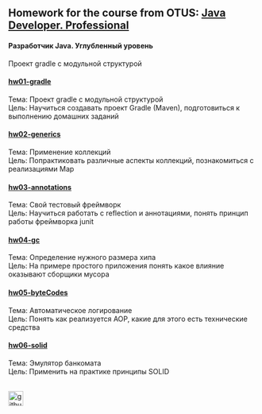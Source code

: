 ## Homework for the course from OTUS: [Java Developer. Professional](https://otus.ru/lessons/java-professional/)
#### Разработчик Java. Углубленный уровень
Проект gradle с модульной структурой
#### [hw01-gradle](https://github.com/FroJuniK/repo_for_training/tree/main/hw01-gradle)
Тема: Проект gradle с модульной структурой<br>
Цель: Научиться создавать проект Gradle (Maven), подготовиться к выполнению домашних заданий<br>
#### [hw02-generics](https://github.com/FroJuniK/repo_for_training/tree/main/hw02-generics)
Тема: Применение коллекций<br>
Цель: Попрактиковать различные аспекты коллекций, познакомиться с реализациями Map<br>
#### [hw03-annotations](https://github.com/FroJuniK/repo_for_training/tree/main/hw03-annotations)
Тема: Свой тестовый фреймворк<br>
Цель: Научиться работать с reflection и аннотациями, понять принцип работы фреймворка junit<br>
#### [hw04-gc](https://github.com/FroJuniK/repo_for_training/tree/main/hw04-gc)
Тема: Определение нужного размера хипа<br>
Цель: На примере простого приложения понять какое влияние оказывают сборщики мусора<br>
#### [hw05-byteCodes](https://github.com/FroJuniK/repo_for_training/tree/main/hw05-byteCodes)
Тема: Автоматическое логирование<br>
Цель: Понять как реализуется AOP, какие для этого есть технические средства<br>
#### [hw06-solid](https://github.com/FroJuniK/repo_for_training/tree/main/hw06-solid)
Тема: Эмулятор банкомата<br>
Цель: Применить на практике принципы SOLID<br><br>

[<img src='https://cdn.jsdelivr.net/npm/simple-icons@3.0.1/icons/github.svg' alt='github' height='30'>](https://github.com/FroJuniK)  